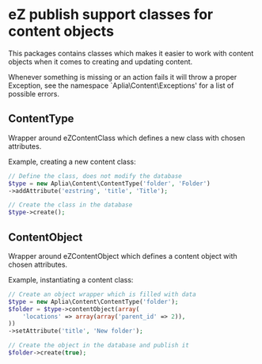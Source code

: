 # eZ publish support classes for content objects

This packages contains classes which makes it easier to work with
content objects when it comes to creating and updating content.

Whenever something is missing or an action fails it will throw
a proper Exception, see the namespace `Aplia\Content\Exceptions'
for a list of possible errors.

## ContentType

Wrapper around eZContentClass which defines a new class with
chosen attributes.

Example, creating a new content class:

```php
// Define the class, does not modify the database
$type = new Aplia\Content\ContentType('folder', 'Folder')
->addAttribute('ezstring', 'title', 'Title');

// Create the class in the database
$type->create();

```

## ContentObject

Wrapper around eZContentObject which defines a content object
with chosen attributes.

Example, instantiating a content class:

```php
// Create an object wrapper which is filled with data
$type = new Aplia\Content\ContentType('folder');
$folder = $type->contentObject(array(
    'locations' => array(array('parent_id' => 2)),
))
->setAttribute('title', 'New folder');

// Create the object in the database and publish it
$folder->create(true);
```
